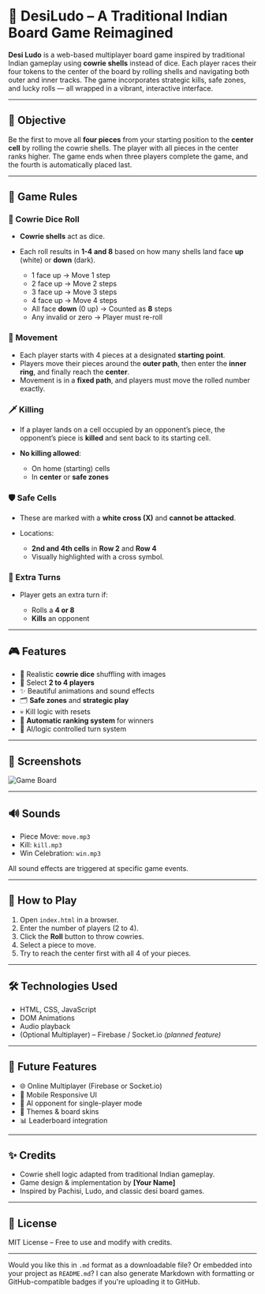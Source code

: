 # 🐚 DesiLudo – A Traditional Indian Board Game Reimagined

**Desi Ludo** is a web-based multiplayer board game inspired by traditional Indian gameplay using **cowrie shells** instead of dice. Each player races their four tokens to the center of the board by rolling shells and navigating both outer and inner tracks. The game incorporates strategic kills, safe zones, and lucky rolls — all wrapped in a vibrant, interactive interface.

---

## 🎯 Objective

Be the first to move all **four pieces** from your starting position to the **center cell** by rolling the cowrie shells. The player with all pieces in the center ranks higher. The game ends when three players complete the game, and the fourth is automatically placed last.

---

## 🧠 Game Rules

### 🎲 Cowrie Dice Roll

* **Cowrie shells** act as dice.
* Each roll results in **1-4 and 8** based on how many shells land face **up** (white) or **down** (dark).

  * 1 face up → Move 1 step
  * 2 face up → Move 2 steps
  * 3 face up → Move 3 steps
  * 4 face up → Move 4 steps
  * All face **down** (0 up) → Counted as **8** steps
  * Any invalid or zero → Player must re-roll

### 👣 Movement

* Each player starts with 4 pieces at a designated **starting point**.
* Players move their pieces around the **outer path**, then enter the **inner ring**, and finally reach the **center**.
* Movement is in a **fixed path**, and players must move the rolled number exactly.

### 🗡️ Killing

* If a player lands on a cell occupied by an opponent’s piece, the opponent’s piece is **killed** and sent back to its starting cell.
* **No killing allowed**:

  * On home (starting) cells
  * In **center** or **safe zones**

### 🛡️ Safe Cells

* These are marked with a **white cross (X)** and **cannot be attacked**.
* Locations:

  * **2nd and 4th cells** in **Row 2** and **Row 4**
  * Visually highlighted with a cross symbol.

### 🔁 Extra Turns

* Player gets an extra turn if:

  * Rolls a **4 or 8**
  * **Kills** an opponent

---

## 🎮 Features

* 🎲 Realistic **cowrie dice** shuffling with images
* 👤 Select **2 to 4 players**
* ✨ Beautiful animations and sound effects
* 🗂️ **Safe zones** and **strategic play**
* 💀 Kill logic with resets
* 🥇 **Automatic ranking system** for winners
* 🧠 AI/logic controlled turn system

---

## 📸 Screenshots

![Game Board](screenshot.png)

---

## 🔊 Sounds

* Piece Move: `move.mp3`
* Kill: `kill.mp3`
* Win Celebration: `win.mp3`

All sound effects are triggered at specific game events.

---

## 🚀 How to Play

1. Open `index.html` in a browser.
2. Enter the number of players (2 to 4).
3. Click the **Roll** button to throw cowries.
4. Select a piece to move.
5. Try to reach the center first with all 4 of your pieces.

---

## 🛠️ Technologies Used

* HTML, CSS, JavaScript
* DOM Animations
* Audio playback
* (Optional Multiplayer) – Firebase / Socket.io *(planned feature)*

---

## 🧩 Future Features

* 🌐 Online Multiplayer (Firebase or Socket.io)
* 📱 Mobile Responsive UI
* 🧠 AI opponent for single-player mode
* 🎨 Themes & board skins
* 📊 Leaderboard integration

---

## ✨ Credits

* Cowrie shell logic adapted from traditional Indian gameplay.
* Game design & implementation by **\[Your Name]**
* Inspired by Pachisi, Ludo, and classic desi board games.

---

## 📜 License

MIT License – Free to use and modify with credits.

---

Would you like this in `.md` format as a downloadable file? Or embedded into your project as `README.md`? I can also generate Markdown with formatting or GitHub-compatible badges if you're uploading it to GitHub.
